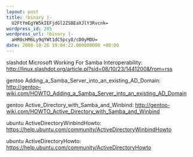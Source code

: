 ```yaml
---
layout: post
title: !binary |-
  U2FtYmEgYW5kIEFjdGl2ZSBEaXJlY3Rvcnk=
wordpress_id: 205
wordpress_url: !binary |-
  aHR0cHM6Ly9qYWt1dC5pcy8/cD0yMDU=
date: 2008-10-26 19:04:22.000000000 +00:00
---
```

slashdot Microsoft Working For Samba Interoperability:
http://linux.slashdot.org/article.pl?sid=08/10/23/1441200&from=rss

gentoo Adding_a_Samba_Server_into_an_existing_AD_Domain:
http://gentoo-wiki.com/HOWTO_Adding_a_Samba_Server_into_an_existing_AD_Domain

gentoo Active_Directory_with_Samba_and_Winbind:
http://gentoo-wiki.com/HOWTO_Active_Directory_with_Samba_and_Winbind

ubuntu ActiveDirectoryWinbindHowto:
https://help.ubuntu.com/community/ActiveDirectoryWinbindHowto

ubuntu ActiveDirectoryHowto:
https://help.ubuntu.com/community/ActiveDirectoryHowto
